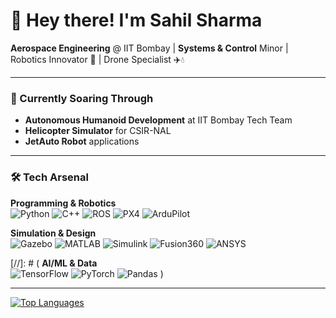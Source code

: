 # 🚀 Hey there! I'm **Sahil Sharma** 

**Aerospace Engineering** @ IIT Bombay | **Systems & Control** Minor | Robotics Innovator 🦾 | Drone Specialist ✈️💧

---

### 🔭 Currently Soaring Through
- **Autonomous Humanoid Development** at IIT Bombay Tech Team  
- **Helicopter Simulator** for CSIR-NAL
- **JetAuto Robot** applications

---

### 🛠️ Tech Arsenal

**Programming & Robotics**  
![Python](https://img.shields.io/badge/Python-3776AB?style=for-the-badge&logo=python&logoColor=white)
![C++](https://img.shields.io/badge/C++-00599C?style=for-the-badge&logo=c%2B%2B&logoColor=white)
![ROS](https://img.shields.io/badge/ROS-22314E?style=for-the-badge&logo=ros&logoColor=white)
![PX4](https://img.shields.io/badge/PX4-1C6FEA?style=for-the-badge&logo=px4&logoColor=white)
![ArduPilot](https://img.shields.io/badge/ArduPilot-00979D?style=for-the-badge&logo=ardupilot&logoColor=white)

**Simulation & Design**  
![Gazebo](https://img.shields.io/badge/Gazebo-FF7F00?style=for-the-badge&logo=gazebo&logoColor=white)
![MATLAB](https://img.shields.io/badge/MATLAB-0076A8?style=for-the-badge&logo=mathworks&logoColor=white)
![Simulink](https://img.shields.io/badge/Simulink-01A6F0?style=for-the-badge&logo=simulink&logoColor=white)
![Fusion360](https://img.shields.io/badge/Fusion360-0696D7?style=for-the-badge&logo=autodesk&logoColor=white)
![ANSYS](https://img.shields.io/badge/ANSYS-FFB71B?style=for-the-badge&logo=ansys&logoColor=black)

[//]: # (
**AI/ML & Data**  
![TensorFlow](https://img.shields.io/badge/TensorFlow-FF6F00?style=for-the-badge&logo=tensorflow&logoColor=white)
![PyTorch](https://img.shields.io/badge/PyTorch-EE4C2C?style=for-the-badge&logo=pytorch&logoColor=white)
![Pandas](https://img.shields.io/badge/Pandas-150458?style=for-the-badge&logo=pandas&logoColor=white)
)

---
[![Top Languages](https://github-readme-stats.vercel.app/api/top-langs/?username=Sahil-github123&layout=compact&theme=dark&hide_border=true&hide=html,css,scss,jupyter%20notebook)](https://github.com/Sahil-github123)


<!--
# 👋 Hi, I'm Sahil - Aerospace Engineer & Robotics Enthusiast 

**Aerospace Engineering** student @ IIT Bombay | Minor in **Systems & Control Engineering** | Passionate about autonomous systems, drone technology, and robotic control systems

[![GitHub stats](https://github-readme-stats.vercel.app/api?username=Sahil-github123&show_icons=true&count_private=true&theme=dark&hide_border=true)](https://github.com/Sahil-github123)

[![Top Languages](https://github-readme-stats.vercel.app/api/top-langs/?username=Sahil-github123&layout=compact&theme=dark&hide_border=true&hide=html,css,scss,jupyter%20notebook)](https://github.com/Sahil-github123)

## 🔧 Technical Toolkit
```diff
+ Robotics: ROS/ROS2 | Gazebo | PX4 | ArduPilot | SLAM | PID Control
+ Languages: Python | C++ | MATLAB | Bash 
+ Simulation: ANSYS | Fusion 360 | Simulink | OpenRocket
+ AI/ML: TensorFlow | scikit-learn | Computer Vision


**Sahil-github123/Sahil-github123** is a ✨ _special_ ✨ repository because its `README.md` (this file) appears on your GitHub profile.

Here are some ideas to get you started:

- 🔭 I’m currently working on ...
- 🌱 I’m currently learning ...
- 👯 I’m looking to collaborate on ...
- 🤔 I’m looking for help with ...
- 💬 Ask me about ...
- 📫 How to reach me: ...
- 😄 Pronouns: ...
- ⚡ Fun fact: ...

-->
